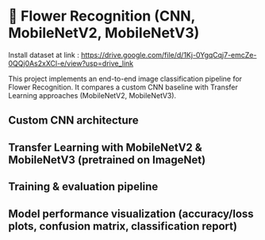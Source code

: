 # 🌸 Flower Recognition (CNN, MobileNetV2, MobileNetV3)
Install dataset at link : https://drive.google.com/file/d/1Kj-0YgqCqj7-emcZe-0QQj0As2xXCl-e/view?usp=drive_link


This project implements an end-to-end image classification pipeline for Flower Recognition.
It compares a custom CNN baseline with Transfer Learning approaches (MobileNetV2, MobileNetV3).

## Custom CNN architecture

## Transfer Learning with MobileNetV2 & MobileNetV3 (pretrained on ImageNet)

## Training & evaluation pipeline

## Model performance visualization (accuracy/loss plots, confusion matrix, classification report)
